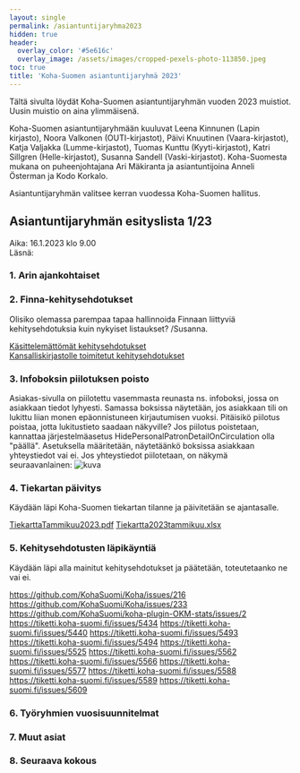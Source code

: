 ```yaml
---
layout: single
permalink: /asiantuntijaryhma2023
hidden: true
header:
  overlay_color: '#5e616c'
  overlay_image: /assets/images/cropped-pexels-photo-113850.jpeg
toc: true
title: 'Koha-Suomen asiantuntijaryhmä 2023'
---
```


Tältä sivulta löydät Koha-Suomen asiantuntijaryhmän vuoden 2023 muistiot. Uusin muistio on aina ylimmäisenä.

Koha-Suomen asiantuntijaryhmään kuuluvat Leena Kinnunen (Lapin kirjasto), Noora Valkonen (OUTI-kirjastot), Päivi Knuutinen (Vaara-kirjastot), Katja Valjakka (Lumme-kirjastot), Tuomas Kunttu (Kyyti-kirjastot), Katri Sillgren (Helle-kirjastot), Susanna Sandell (Vaski-kirjastot). Koha-Suomesta mukana on puheenjohtajana Ari Mäkiranta ja asiantuntijoina Anneli Österman ja Kodo Korkalo.

Asiantuntijaryhmän valitsee kerran vuodessa Koha-Suomen hallitus.

## Asiantuntijaryhmän esityslista 1/23

Aika: 16.1.2023 klo 9.00<br />
Läsnä:

### 1. Arin ajankohtaiset

### 2. Finna-kehitysehdotukset

Olisiko olemassa parempaa tapaa hallinnoida Finnaan liittyviä kehitysehdotuksia kuin nykyiset listaukset? /Susanna.

[Käsittelemättömät kehitysehdotukset](https://tiketti.koha-suomi.fi/projects/koha-suomen-dokumentaatio/wiki/K%C3%A4sittelem%C3%A4tt%C3%B6m%C3%A4t_kehitysehdotukset)<br />
[Kansalliskirjastolle toimitetut kehitysehdotukset](https://tiketti.koha-suomi.fi/projects/koha-suomen-dokumentaatio/wiki/Kansalliskirjastolle_esitetyt_kehitysehdotukset)

### 3. Infoboksin piilotuksen poisto

Asiakas-sivulla on piilotettu vasemmasta reunasta ns. infoboksi, jossa on asiakkaan tiedot lyhyesti. Samassa boksissa näytetään, jos asiakkaan tili on lukittu liian monen epäonnistuneen kirjautumisen vuoksi. Pitäisikö piilotus poistaa, jotta lukitustieto saadaan näkyville? Jos piilotus poistetaan, kannattaa järjestelmäasetus HidePersonalPatronDetailOnCirculation olla "päällä". Asetuksella määritetään, näytetäänkö boksissa asiakkaan yhteystiedot vai ei. Jos yhteystiedot piilotetaan, on näkymä seuraavanlainen:
![kuva](https://user-images.githubusercontent.com/33121325/210208396-da1003b8-f863-425a-a46e-8e2ac91e72d5.png)

### 4. Tiekartan päivitys

Käydään läpi Koha-Suomen tiekartan tilanne ja päivitetään se ajantasalle.

[TiekarttaTammikuu2023.pdf](https://github.com/KohaSuomi/kohasuomi.github.io/files/10400021/TiekarttaTammikuu2023.pdf)
[Tiekartta2023tammikuu.xlsx](https://github.com/KohaSuomi/kohasuomi.github.io/files/10400023/Tiekartta2023tammikuu.xlsx)

### 5. Kehitysehdotusten läpikäyntiä

Käydään läpi alla mainitut kehitysehdotukset ja päätetään, toteutetaanko ne vai ei.

https://github.com/KohaSuomi/Koha/issues/216
https://github.com/KohaSuomi/Koha/issues/233
https://github.com/KohaSuomi/koha-plugin-OKM-stats/issues/2
https://tiketti.koha-suomi.fi/issues/5434
https://tiketti.koha-suomi.fi/issues/5440
https://tiketti.koha-suomi.fi/issues/5493
https://tiketti.koha-suomi.fi/issues/5494
https://tiketti.koha-suomi.fi/issues/5525
https://tiketti.koha-suomi.fi/issues/5562
https://tiketti.koha-suomi.fi/issues/5566
https://tiketti.koha-suomi.fi/issues/5577
https://tiketti.koha-suomi.fi/issues/5588
https://tiketti.koha-suomi.fi/issues/5589
https://tiketti.koha-suomi.fi/issues/5609


### 6. Työryhmien vuosisuunnitelmat

### 7. Muut asiat

### 8. Seuraava kokous
